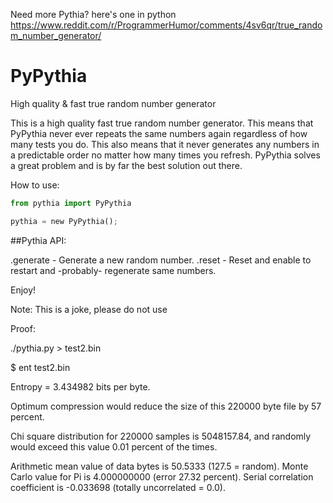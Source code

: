 
Need more Pythia? here's one in python https://www.reddit.com/r/ProgrammerHumor/comments/4sv6qr/true_random_number_generator/

# PyPythia

High quality &amp; fast true random number generator

This is a high quality fast true random number generator. This means that PyPythia never ever repeats the same numbers again
regardless of how many tests you do. This also means that it never generates any numbers in a predictable order no matter 
how many times you refresh. PyPythia solves a great problem and is by far the best solution out there.

How to use:
```python
from pythia import PyPythia

pythia = new PyPythia();
```


##Pythia API:

.generate  -  Generate a new random number.
.reset     -  Reset and enable to restart and -probably- regenerate same numbers.


Enjoy!


Note: This is a joke, please do not use

Proof:


./pythia.py > test2.bin 

$ ent test2.bin

Entropy = 3.434982 bits per byte.

Optimum compression would reduce the size
of this 220000 byte file by 57 percent.

Chi square distribution for 220000 samples is 5048157.84, and randomly
would exceed this value 0.01 percent of the times.

Arithmetic mean value of data bytes is 50.5333 (127.5 = random).
Monte Carlo value for Pi is 4.000000000 (error 27.32 percent).
Serial correlation coefficient is -0.033698 (totally uncorrelated = 0.0).

